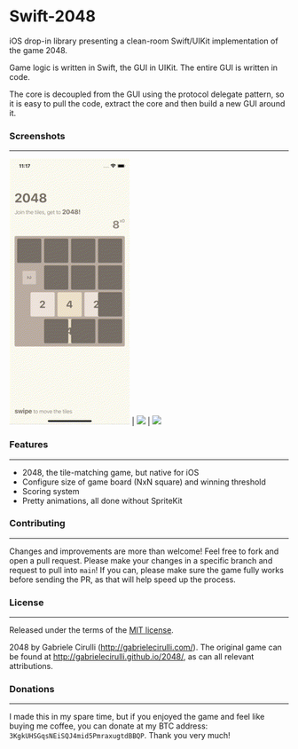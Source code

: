 # Swift-2048

iOS drop-in library presenting a clean-room Swift/UIKit implementation of the game 2048.

Game logic is written in Swift, the GUI in UIKit. The entire GUI is written in code.

The core is decoupled from the GUI using the protocol delegate pattern, so it is easy to pull the code, extract the core and then build a new GUI around it.

### Screenshots
----------
<!-- <p align="center">
  <img src="https://github.com/joafc96/swift-2048/blob/main/swift-2048/Screenshots/dark_2048.png" alt="screenshot_dark" width="220" height="480"/>
  <img src="https://github.com/joafc96/swift-2048/blob/main/swift-2048/Screenshots/light_2048.png" alt="screenshot_light" width="220" height="480"/>

</p> -->

![](/swift-2048/Screenshots/2048.gif) | ![](/swift-2048/Screenshots/dark_2048.gif) | ![](/swift-2048/Screenshots/light_2048.gif) 



### Features
--------
- 2048, the tile-matching game, but native for iOS
- Configure size of game board (NxN square) and winning threshold
- Scoring system
- Pretty animations, all done without SpriteKit

### Contributing
-------
Changes and improvements are more than welcome! Feel free to fork and open a pull request. Please make your changes in a specific branch and request to pull into `main`! If you can, please make sure the game fully works before sending the PR, as that will help speed up the process.

### License
-------
Released under the terms of the [MIT license](https://github.com/uberspot/2048-android/blob/master/LICENSE).

2048 by Gabriele Cirulli (http://gabrielecirulli.com/). The original game can be found at http://gabrielecirulli.github.io/2048/, as can all relevant attributions. 

### Donations
-------
I made this in my spare time, but if you enjoyed the game and feel like buying me coffee, you can donate at my BTC address: `3KgkUHSGqsNEiSQJ4mid5PmraxugtdBBQP`. Thank you very much!
